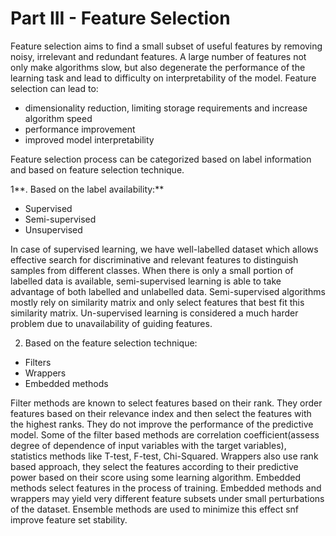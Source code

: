 # Part III - Feature Selection

Feature selection aims to find a small subset of useful features by removing noisy, irrelevant and redundant features. A large number of features not only make algorithms slow, but also degenerate the performance of the learning task and lead to difficulty on interpretability of the model. Feature selection can lead to:

* dimensionality reduction, limiting storage requirements and increase algorithm speed
* performance improvement
* improved model interpretability

Feature selection process can be categorized based on label information and based on feature selection technique.

1**. Based on the label availability:**

* Supervised
* Semi-supervised
* Unsupervised

In case of supervised learning, we have well-labelled dataset which allows effective search for discriminative and relevant features to distinguish samples from different classes. When there is only a small portion of labelled data is available, semi-supervised learning is able to take advantage of both labelled and unlabelled data. Semi-supervised algorithms mostly rely on similarity matrix and only select features that best fit this similarity matrix. Un-supervised learning is considered a much harder problem due to unavailability of guiding features.

2. Based on the feature selection technique:

* Filters
* Wrappers
* Embedded methods

Filter methods are known to select features based on their rank. They order features based on their relevance index and then select the features with the highest ranks. They do not improve the performance of the predictive model. Some of the filter based methods are correlation coefficient\(assess degree of dependence of input variables with the target variables\), statistics methods like T-test, F-test, Chi-Squared. Wrappers also use rank based approach, they select the features according to their predictive power based on their score using some learning algorithm. Embedded methods select features in the process of training. Embedded methods and wrappers may yield very different feature subsets under small perturbations of the dataset. Ensemble methods are used to minimize this effect snf improve feature set stability.

